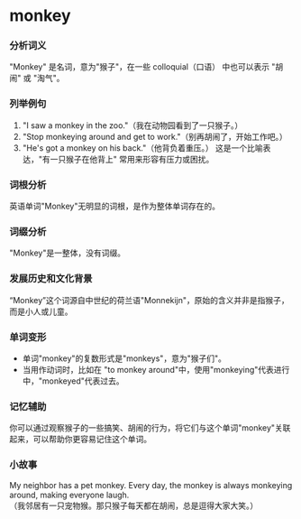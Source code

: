 # monkey

### 分析词义

  

"Monkey" 是名词，意为"猴子"，在一些 colloquial（口语） 中也可以表示 "胡闹" 或 "淘气"。

  

### 列举例句

  

1.  "I saw a monkey in the zoo."（我在动物园看到了一只猴子。）
2.  "Stop monkeying around and get to work."（别再胡闹了，开始工作吧。）
3.  "He's got a monkey on his back."（他背负着重压。） 这是一个比喻表达，"有一只猴子在他背上" 常用来形容有压力或困扰。

  

### 词根分析

  

英语单词"Monkey"无明显的词根，是作为整体单词存在的。

  

### 词缀分析

  

"Monkey"是一整体，没有词缀。

  

### 发展历史和文化背景

  

“Monkey”这个词源自中世纪的荷兰语"Monnekijn"，原始的含义并非是指猴子，而是小人或儿童。

  

### 单词变形

  

*   单词"monkey"的复数形式是"monkeys"，意为"猴子们"。
*   当用作动词时，比如在 "to monkey around"中，使用"monkeying"代表进行中，"monkeyed"代表过去。

  

### 记忆辅助

  

你可以通过观察猴子的一些搞笑、胡闹的行为，将它们与这个单词"monkey"关联起来，可以帮助你更容易记住这个单词。

  

### 小故事

  

My neighbor has a pet monkey. Every day, the monkey is always monkeying around, making everyone laugh.  
（我邻居有一只宠物猴。那只猴子每天都在胡闹，总是逗得大家大笑。）

